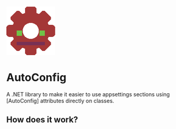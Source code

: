 ![AutoConfig](https://github.com/Moreault/AutoConfig/blob/master/autoconfig.png)

# AutoConfig
A .NET library to make it easier to use appsettings sections using [AutoConfig] attributes directly on classes.

## How does it work?

